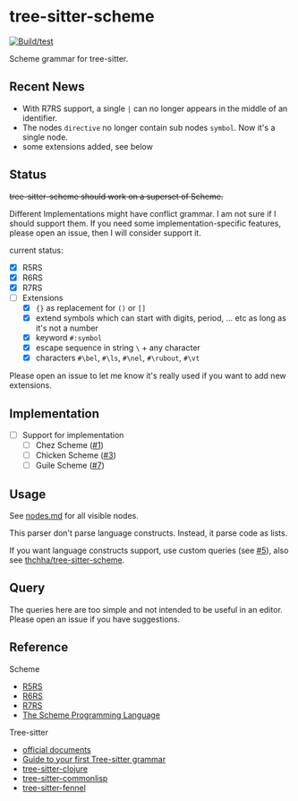 # tree-sitter-scheme

[![Build/test](https://github.com/6cdh/tree-sitter-scheme/workflows/Build/test/badge.svg)](https://github.com/6cdh/tree-sitter-scheme/actions/workflows/test.yml)

Scheme grammar for tree-sitter.

## Recent News

* With R7RS support, a single `|` can no longer appears in the middle of an identifier.
* The nodes `directive` no longer contain sub nodes `symbol`. Now it's a single node.
* some extensions added, see below

## Status

~~tree-sitter-scheme should work on a superset of Scheme.~~

Different Implementations might have conflict grammar. I am not sure if I should support
them. If you need some implementation-specific features, please open an issue, then I will consider support it.

current status:

* [x] R5RS
* [x] R6RS
* [x] R7RS
* [ ] Extensions
  * [x] `{}` as replacement for `()` or `[]`
  * [x] extend symbols which can start with digits, period, ... etc as long as it's not a number
  * [x] keyword `#:symbol`
  * [x] escape sequence in string `\` + any character
  * [x] characters `#\bel`, `#\ls`, `#\nel`, `#\rubout`, `#\vt`

Please open an issue to let me know it's really used if you want to add new extensions.

## Implementation

* [ ] Support for implementation
  * [ ] Chez Scheme ([#1](https://github.com/6cdh/tree-sitter-scheme/issues/1))
  * [ ] Chicken Scheme ([#3](https://github.com/6cdh/tree-sitter-scheme/issues/3))
  * [ ] Guile Scheme ([#7](https://github.com/6cdh/tree-sitter-scheme/issues/7))

## Usage

See [nodes.md](./nodes.md) for all visible nodes.

This parser don't parse language constructs. Instead, it parse code as lists.

If you want language constructs support, use custom queries (see [#5](https://github.com/6cdh/tree-sitter-scheme/issues/5)), also see [thchha/tree-sitter-scheme](https://gitlab.com/thchha/tree-sitter-scheme).

## Query

The queries here are too simple and not intended to be useful in an editor.
Please open an issue if you have suggestions.

## Reference

Scheme

* [R5RS](https://schemers.org/Documents/Standards/R5RS/)
* [R6RS](http://www.r6rs.org/)
* [R7RS](https://small.r7rs.org/)
* [The Scheme Programming Language](https://www.scheme.com/tspl4/)

Tree-sitter

* [official documents](https://tree-sitter.github.io/tree-sitter)
* [Guide to your first Tree-sitter grammar](https://gist.github.com/Aerijo/df27228d70c633e088b0591b8857eeef)
* [tree-sitter-clojure](https://github.com/sogaiu/tree-sitter-clojure)
* [tree-sitter-commonlisp](https://github.com/theHamsta/tree-sitter-commonlisp)
* [tree-sitter-fennel](https://github.com/TravonteD/tree-sitter-fennel)

